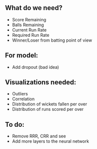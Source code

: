 ## What do we need?

- Score Remaining
- Balls Remaining
- Current Run Rate
- Required Run Rate
- Winner/Loser from batting point of view

## For model:

- Add dropout (bad idea)

## Visualizations needed:

- Outliers
- Correlation
- Distribution of wickets fallen per over
- Distribution of runs scored per over

## To do:

- Remove RRR, CRR and see
- Add more layers to the neural network

